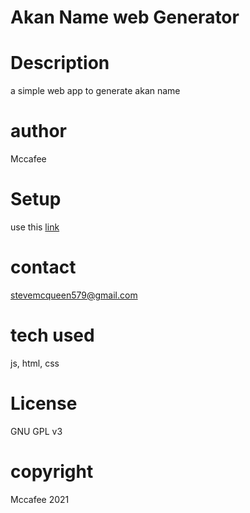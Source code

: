 # Akan Name web Generator

# Description
a simple web app to generate akan name

# author
Mccafee

# Setup

use this [link](https://mccafee025.github.com/AkanNames)

# contact
stevemcqueen579@gmail.com

# tech used
js, html, css

# License
GNU GPL v3

# copyright
Mccafee 2021



